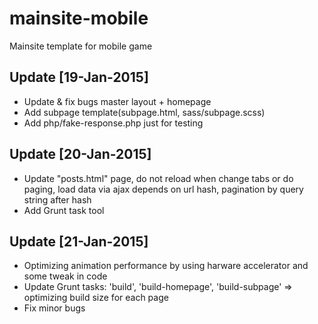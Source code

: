 # mainsite-mobile
Mainsite template for mobile game

## Update [19-Jan-2015]
- Update & fix bugs master layout + homepage
- Add subpage template(subpage.html, sass/subpage.scss)
- Add php/fake-response.php just for testing

## Update [20-Jan-2015]
- Update "posts.html" page, do not reload when change tabs or do paging, load data via ajax depends on url hash, pagination by query string after hash
- Add Grunt task tool

## Update [21-Jan-2015]
- Optimizing animation performance by using harware accelerator and some tweak in code
- Update Grunt tasks: 'build', 'build-homepage', 'build-subpage' => optimizing build size for each page
- Fix minor bugs
